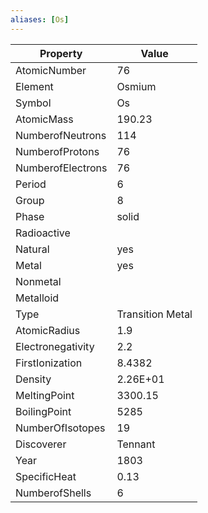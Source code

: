 ```yaml
---
aliases: [Os]
---
```


| Property          | Value            |
| ----------------- | ---------------- |
| AtomicNumber      | 76               |
| Element           | Osmium           |
| Symbol            | Os               |
| AtomicMass        | 190.23           |
| NumberofNeutrons  | 114              |
| NumberofProtons   | 76               |
| NumberofElectrons | 76               |
| Period            | 6                |
| Group             | 8                |
| Phase             | solid            |
| Radioactive       |                  |
| Natural           | yes              |
| Metal             | yes              |
| Nonmetal          |                  |
| Metalloid         |                  |
| Type              | Transition Metal |
| AtomicRadius      | 1.9              |
| Electronegativity | 2.2              |
| FirstIonization   | 8.4382           |
| Density           | 2.26E+01         |
| MeltingPoint      | 3300.15          |
| BoilingPoint      | 5285             |
| NumberOfIsotopes  | 19               |
| Discoverer        | Tennant          |
| Year              | 1803             |
| SpecificHeat      | 0.13             |
| NumberofShells    | 6                |
